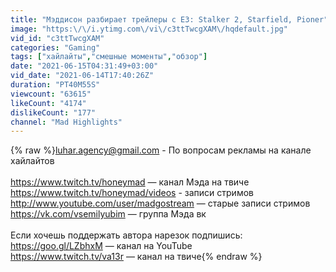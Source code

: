 ```yaml
---
title: "Мэддисон разбирает трейлеры с E3: Stalker 2, Starfield, Pioner"
image: "https:\/\/i.ytimg.com\/vi\/c3ttTwcgXAM\/hqdefault.jpg"
vid_id: "c3ttTwcgXAM"
categories: "Gaming"
tags: ["хайлайты","смешные моменты","обзор"]
date: "2021-06-15T04:31:49+03:00"
vid_date: "2021-06-14T17:40:26Z"
duration: "PT40M55S"
viewcount: "63615"
likeCount: "4174"
dislikeCount: "177"
channel: "Mad Highlights"
---
```

{% raw %}luhar.agency@gmail.com - По вопросам рекламы на канале хайлайтов<br /><br /><a rel="nofollow" target="blank" href="https://www.twitch.tv/honeymad">https://www.twitch.tv/honeymad</a> — канал Мэда на твиче<br /><a rel="nofollow" target="blank" href="https://www.twitch.tv/honeymad/videos">https://www.twitch.tv/honeymad/videos</a> - записи стримов<br /><a rel="nofollow" target="blank" href="http://www.youtube.com/user/madgostream">http://www.youtube.com/user/madgostream</a> — старые записи стримов<br /><a rel="nofollow" target="blank" href="https://vk.com/vsemilyubim">https://vk.com/vsemilyubim</a> — группа Мэда вк<br /><br />Если хочешь поддержать автора нарезок подпишись: <br /><a rel="nofollow" target="blank" href="https://goo.gl/LZbhxM">https://goo.gl/LZbhxM</a> — канал на YouTube <br /><a rel="nofollow" target="blank" href="https://www.twitch.tv/va13r">https://www.twitch.tv/va13r</a> — канал на твиче{% endraw %}
